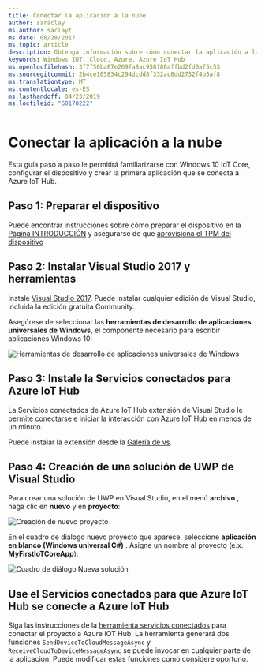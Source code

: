 ```yaml
---
title: Conectar la aplicación a la nube
author: saraclay
ms.author: saclayt
ms.date: 08/28/2017
ms.topic: article
description: Obtenga información sobre cómo conectar la aplicación a la nube.
keywords: Windows IOT, Cloud, Azure, Azure IoT Hub
ms.openlocfilehash: 3f7f50ba87e269fa8ac958f80affbd2fd0af5c53
ms.sourcegitcommit: 2b4ce105834c294dcdd8f332ac8dd2732f4b5af8
ms.translationtype: MT
ms.contentlocale: es-ES
ms.lasthandoff: 04/23/2019
ms.locfileid: "60170222"
---
```

# <a name="connect-your-app-to-the-cloud"></a>Conectar la aplicación a la nube

Esta guía paso a paso le permitirá familiarizarse con Windows 10 IoT Core, configurar el dispositivo y crear la primera aplicación que se conecta a Azure IoT Hub.

## <a name="step-1-prepare-your-device"></a>Paso 1: Preparar el dispositivo

Puede encontrar instrucciones sobre cómo preparar el dispositivo en la [Página INTRODUCCIÓN](https://developer.microsoft.com/en-us/windows/iot/getstarted) y asegurarse de que [aprovisiona el TPM del dispositivo](../connect-to-cloud/ConnectDeviceToCloud.md)

## <a name="step-2-install-visual-studio-2017-and-tools"></a>Paso 2: Instalar Visual Studio 2017 y herramientas

Instale [Visual Studio 2017](https://go.microsoft.com/fwlink/?linkid=845271). Puede instalar cualquier edición de Visual Studio, incluida la edición gratuita Community.

Asegúrese de seleccionar las **herramientas de desarrollo de aplicaciones universales de Windows**, el componente necesario para escribir aplicaciones Windows 10:

![Herramientas de desarrollo de aplicaciones universales de Windows](../media/ConnectAppToCloud/install_tools_for_windows10.png)

## <a name="step-3-install-the-connected-services-for-azure-iot-hub"></a>Paso 3: Instale la Servicios conectados para Azure IoT Hub

La Servicios conectados de Azure IoT Hub extensión de Visual Studio le permite conectarse e iniciar la interacción con Azure IoT Hub en menos de un minuto.

Puede instalar la extensión desde la [Galería de vs](https://aka.ms/azure-iot-hub-vs-2017-cs-vs-gallery).

## <a name="step-4-create-a-visual-studio-uwp-solution"></a>Paso 4: Creación de una solución de UWP de Visual Studio

Para crear una solución de UWP en Visual Studio, en el menú **archivo** , haga clic en **nuevo** y en **proyecto**:

![Creación de nuevo proyecto](../media/ConnectAppToCloud/new_project_menu.png)

En el cuadro de diálogo nuevo proyecto que aparece, seleccione **aplicación en blanco (Windows universal C#)** . Asigne un nombre al proyecto (e.x. **MyFirstIoTCoreApp**):

![Cuadro de diálogo Nueva solución](../media/ConnectAppToCloud/new_solution.png)

## <a name="use-the-connected-services-for-azure-iot-hub-to-connect-to-azure-iot-hub"></a>Use el Servicios conectados para que Azure IoT Hub se conecte a Azure IoT Hub

Siga las instrucciones de la [herramienta servicios conectados](https://aka.ms/azure-iot-hub-vs-2017-cs-vs-gallery) para conectar el proyecto a Azure IOT Hub. La herramienta generará dos funciones `SendDeviceToCloudMessageAsync` y `ReceiveCloudToDeviceMessageAsync` se puede invocar en cualquier parte de la aplicación. Puede modificar estas funciones como considere oportuno.  

